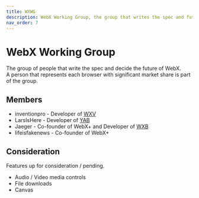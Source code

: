 ```yaml
---
title: WXWG
description: WebX Working Group, the group that writes the spec and future of WebX.
nav_order: 7
---
```

# WebX Working Group

The group of people that write the spec and decide the future of WebX.\
A person that represents each browser with significant market share is part of the group.

## Members

- inventionpro - Developer of [WXV](browsers/wxv.md)
- LarsIsHere - Developer of [YAB](browsers/yab.md)
- Jaeger - Co-founder of WebX+ and Developer of [WXB](browsers/wxb.md)
- lifeisfakenews - Co-founder of WebX+

## Consideration

Features up for consideration / pending.

- Audio / Video media controls
- File downloads
- Canvas
